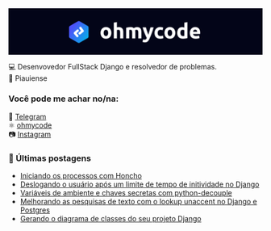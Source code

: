 <img src="https://github.com/gabrielloliveira/gabrielloliveira/blob/main/banner.png" style="display:block; margin: 0 auto;">

💻 Desenvovedor FullStack Django e resolvedor de problemas.<br>
🌵 Piauiense 

### Você pode me achar no/na:

📱 [Telegram](https://t.me/gabrielloliveira/) <br>
⚛️ [ohmycode](https://ohmycode.com.br) <br>
📷 [Instagram](https://instagram.com/ohmycodebr/) <br>

### 📕 Últimas postagens

<!-- BLOG:START -->
- [Iniciando os processos com Honcho](https://ohmycode.com.br/iniciando-os-processos-com-honcho/)
- [Deslogando o usuário após um limite de tempo de initividade no Django](https://ohmycode.com.br/deslogando-o-usuario-apos-um-limite-de-tempo-de-initividade-no-django/)
- [Variáveis de ambiente e chaves secretas com python-decouple](https://ohmycode.com.br/variaveis-de-ambiente-e-chaves-secretas-com-python-decouple/)
- [Melhorando as pesquisas de texto com o lookup unaccent no Django e Postgres](https://ohmycode.com.br/melhorando-as-pesquisas-de-texto-com-django-e-postgres/)
- [Gerando o diagrama de classes do seu projeto Django](https://ohmycode.com.br/gerando-o-diagrama-de-classes-do-seu-projeto-django/)
<!-- BLOG:END -->
